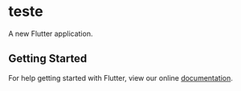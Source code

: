 # teste

A new Flutter application.

## Getting Started

For help getting started with Flutter, view our online
[documentation](https://flutter.io/).
